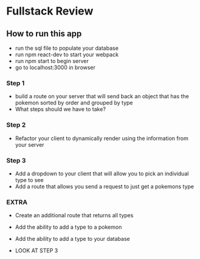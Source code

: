 # Fullstack Review

## How to run this app

- run the sql file to populate your database
- run npm react-dev to start your webpack
- run npm start to begin server
- go to localhost:3000 in browser

### Step 1
- build a route on your server that will send back an object that has the pokemon sorted by order and grouped by type
- What steps should we have to take?

### Step 2
- Refactor your client to dynamically render using the information from your server

### Step 3
- Add a dropdown to your client that will allow you to pick an individual type to see
- Add a route that allows you send a request to just get a pokemons type

### EXTRA
- Create an additional route that returns all types
- Add the ability to add a type to a pokemon
- Add the ability to add a type to your database

- LOOK AT STEP 3
